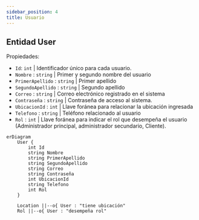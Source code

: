 ```yaml
---
sidebar_position: 4
title: Usuario
---
```


## Entidad User

Propiedades: 
- `Id`: `int` | Identificador único para cada usuario.
- `Nombre` : `string` | Primer y segundo nombre del usuario
- `PrimerApellido` : `string` | Primer apellido
- `SegundoApellido` : `string` | Segundo apellido
- `Correo` : `string` | Correo electrónico registrado en el sistema
- `Contraseña` : `string` | Contraseña de acceso al sistema.
- `UbicacionId` : `int` | Llave foránea para relacionar la ubicación ingresada
- `Telefono` : `string` | Teléfono relacionado al usuario
- `Rol` : `int` | Llave foránea para indicar el rol que desempeña el usuario (Administrador principal, administrador secundario, Cliente).

``` mermaid
erDiagram
    User {
        int Id
        string Nombre
        string PrimerApellido
        string SegundoApellido
        string Correo
        string Contraseña
        int UbicacionId
        string Telefono
        int Rol
    }

    Location ||--o{ User : "tiene ubicación"
    Rol ||--o{ User : "desempeña rol"